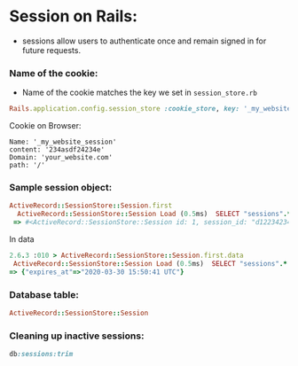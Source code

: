 # Session on Rails:

- sessions allow users to authenticate once and remain signed in for future requests.

### Name of the cookie:
- Name of the cookie matches the key we set in `session_store.rb`
```ruby
Rails.application.config.session_store :cookie_store, key: '_my_website_session'
```

Cookie on Browser:

```
Name: '_my_website_session'
content: '234asdf24234e'
Domain: 'your_website.com'
path: '/'
```

### Sample session object:
```ruby
ActiveRecord::SessionStore::Session.first
  ActiveRecord::SessionStore::Session Load (0.5ms)  SELECT "sessions".* FROM "sessions" ORDER BY "sessions"."id" ASC LIMIT $1  [["LIMIT", 1]]
 => #<ActiveRecord::SessionStore::Session id: 1, session_id: "d1223423423412352358", data: "2423423422V4cGlyZXNfYXQ435435asdfHDIwMTYtMD35345AgMT...", created_at: "2016-03-30 14:50:41", updated_at: "2016-03-30 14:50:41">
```

In data
 ```ruby
2.6.3 :010 > ActiveRecord::SessionStore::Session.first.data
  ActiveRecord::SessionStore::Session Load (0.5ms)  SELECT "sessions".* FROM "sessions" ORDER BY "sessions"."id" ASC LIMIT $1  [["LIMIT", 1]]
 => {"expires_at"=>"2020-03-30 15:50:41 UTC"}
```


### Database table:
```ruby
ActiveRecord::SessionStore::Session
```

### Cleaning up inactive sessions:
```ruby
db:sessions:trim
```